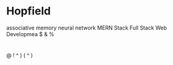 # Hopfield
associative memory neural network
MERN Stack
 Full Stack Web Developmea
$
&
%
#
@
!
^
)
(
^
)
